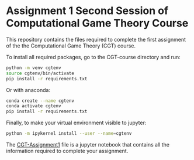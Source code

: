 # Assignment 1 Second Session of Computational Game Theory Course

This repository contains the files required to complete the first assignment of the the Computational Game Theory (CGT) course.

To install all required packages, go to the CGT-course directory and run:

```bash
python -m venv cgtenv
source cgtenv/bin/activate
pip install -r requirements.txt
```

Or with anaconda:

```bash
conda create --name cgtenv
conda activate cgtenv
pip install -r requirements.txt
```

Finally, to make your virtual environment visible to jupyter:

```bash
python -m ipykernel install --user --name=cgtenv
```

The [CGT-Assignment1](CGT-Assignment1.ipynb) file is a jupyter notebook that contains all the information required to complete your assignment.